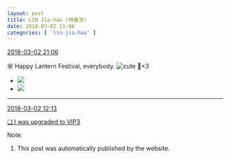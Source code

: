 ```yaml
---
layout: post
title: LIN Jia-hao (林嘉浩)
date: 2018-03-02 21:06
categories: [ 'lin-jia-hao' ]
---
```


<div class="weibo-info">
  <a href="https://weibo.com/6210352257/G5yc0unzG">2018-03-02 21:06</a>
</div>

:congratulations: Happy Lantern Festival, everybody. ![cute](https://img.t.sinajs.cn/t4/appstyle/expression/ext/normal/14/tza_org.gif) 🏮×3

<!-- more -->

<ul class="weibo-pic-list-1">
  <li class="weibo-pic">
    <a href="http://wx1.sinaimg.cn/mw690/006Mi0jTly1foyrvw0ncsj32c03404qq.jpg"><img src="http://wx1.sinaimg.cn/thumb150/006Mi0jTly1foyrvw0ncsj32c03404qq.jpg"/></a>
  </li>
  <li class="weibo-pic">
    <a href="http://wx4.sinaimg.cn/mw690/006Mi0jTly1foyrvtzn4zj32c0340npe.jpg"><img src="http://wx4.sinaimg.cn/thumb150/006Mi0jTly1foyrvtzn4zj32c0340npe.jpg"/></a>
  </li>
</ul>

---

<div class="weibo-info">
  <a href="https://weibo.com/6210352257/G5uHPAmSi">2018-03-02 12:13</a>
</div>

[❏ I was upgraded to VIP3](http://t.cn/RESXZcm)

Note:
1. This post was automatically published by the website.
